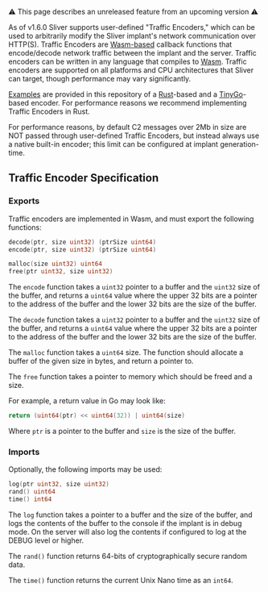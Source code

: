 ⚠️ This page describes an unreleased feature from an upcoming version ⚠️

As of v1.6.0 Sliver supports user-defined "Traffic Encoders," which can be used to arbitrarily modify the Sliver implant's network communication over HTTP(S). Traffic Encoders are [Wasm-based](https://webassembly.org/) callback functions that encode/decode network traffic between the implant and the server. Traffic encoders can be written in any language that compiles to [Wasm](https://webassembly.org/). Traffic encoders are supported on all platforms and CPU architectures that Sliver can target, though performance may vary significantly.

[Examples](https://github.com/gsmith257-cyber/better-sliver-package/tree/v1.6.0/master/server/assets/traffic-encoders) are provided in this repository of a [Rust](https://www.rust-lang.org/)-based and a [TinyGo](https://tinygo.org/)-based encoder. For performance reasons we recommend implementing Traffic Encoders in Rust.

For performance reasons, by default C2 messages over 2Mb in size are NOT passed through user-defined Traffic Encoders, but instead always use a native built-in encoder; this limit can be configured at implant generation-time.

## Traffic Encoder Specification

### Exports

Traffic encoders are implemented in Wasm, and must export the following functions:

```go
decode(ptr, size uint32) (ptrSize uint64)
encode(ptr, size uint32) (ptrSize uint64)

malloc(size uint32) uint64
free(ptr uint32, size uint32)
```

The `encode` function takes a `uint32` pointer to a buffer and the `uint32` size of the buffer, and returns a `uint64` value where the upper 32 bits are a pointer to the address of the buffer and the lower 32 bits are the size of the buffer.

The `decode` function takes a `uint32` pointer to a buffer and the `uint32` size of the buffer, and returns a `uint64` value where the upper 32 bits are a pointer to the address of the buffer and the lower 32 bits are the size of the buffer.

The `malloc` function takes a `uint64` size. The function should allocate a buffer of the given size in bytes, and return a pointer to.

The `free` function takes a pointer to memory which should be freed and a size.

For example, a return value in Go may look like:

```go
return (uint64(ptr) << uint64(32)) | uint64(size)
```

Where `ptr` is a pointer to the buffer and `size` is the size of the buffer.

### Imports

Optionally, the following imports may be used:

```go
log(ptr uint32, size uint32)
rand() uint64
time() int64
```

The `log` function takes a pointer to a buffer and the size of the buffer, and logs the contents of the buffer to the console if the implant is in debug mode. On the server will also log the contents if configured to log at the DEBUG level or higher.

The `rand()` function returns 64-bits of cryptographically secure random data.

The `time()` function returns the current Unix Nano time as an `int64`.
